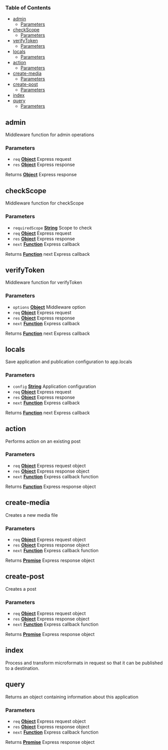 <!-- Generated by documentation.js. Update this documentation by updating the source code. -->

### Table of Contents

-   [admin][1]
    -   [Parameters][2]
-   [checkScope][3]
    -   [Parameters][4]
-   [verifyToken][5]
    -   [Parameters][6]
-   [locals][7]
    -   [Parameters][8]
-   [action][9]
    -   [Parameters][10]
-   [create-media][11]
    -   [Parameters][12]
-   [create-post][13]
    -   [Parameters][14]
-   [index][15]
-   [query][16]
    -   [Parameters][17]

## admin

Middleware function for admin operations

### Parameters

-   `req` **[Object][18]** Express request
-   `res` **[Object][18]** Express response

Returns **[Object][18]** Express response

## checkScope

Middleware function for checkScope

### Parameters

-   `requiredScope` **[String][19]** Scope to check
-   `req` **[Object][18]** Express request
-   `res` **[Object][18]** Express response
-   `next` **[Function][20]** Express callback

Returns **[Function][20]** next Express callback

## verifyToken

Middleware function for verifyToken

### Parameters

-   `options` **[Object][18]** Middleware option
-   `req` **[Object][18]** Express request
-   `res` **[Object][18]** Express response
-   `next` **[Function][20]** Express callback

Returns **[Function][20]** next Express callback

## locals

Save application and publication configuration to app.locals

### Parameters

-   `config` **[String][19]** Application configuration
-   `req` **[Object][18]** Express request
-   `res` **[Object][18]** Express response
-   `next` **[Function][20]** Express callback

Returns **[Function][20]** next Express callback

## action

Performs action on an existing post

### Parameters

-   `req` **[Object][18]** Express request object
-   `res` **[Object][18]** Express response object
-   `next` **[Function][20]** Express callback function

Returns **[Function][20]** Express response object

## create-media

Creates a new media file

### Parameters

-   `req` **[Object][18]** Express request object
-   `res` **[Object][18]** Express response object
-   `next` **[Function][20]** Express callback function

Returns **[Promise][21]** Express response object

## create-post

Creates a post

### Parameters

-   `req` **[Object][18]** Express request object
-   `res` **[Object][18]** Express response object
-   `next` **[Function][20]** Express callback function

Returns **[Promise][21]** Express response object

## index

Process and transform microformats in request so that it can be published to
a destination.

## query

Returns an object containing information about this application

### Parameters

-   `req` **[Object][18]** Express request object
-   `res` **[Object][18]** Express response object
-   `next` **[Function][20]** Express callback function

Returns **[Promise][21]** Express response object

[1]: #admin

[2]: #parameters

[3]: #checkscope

[4]: #parameters-1

[5]: #verifytoken

[6]: #parameters-2

[7]: #locals

[8]: #parameters-3

[9]: #action

[10]: #parameters-4

[11]: #create-media

[12]: #parameters-5

[13]: #create-post

[14]: #parameters-6

[15]: #index

[16]: #query

[17]: #parameters-7

[18]: https://developer.mozilla.org/docs/Web/JavaScript/Reference/Global_Objects/Object

[19]: https://developer.mozilla.org/docs/Web/JavaScript/Reference/Global_Objects/String

[20]: https://developer.mozilla.org/docs/Web/JavaScript/Reference/Statements/function

[21]: https://developer.mozilla.org/docs/Web/JavaScript/Reference/Global_Objects/Promise
